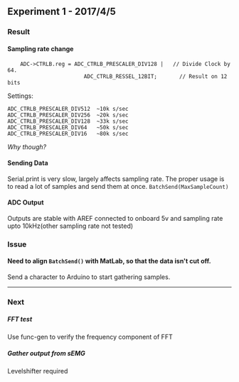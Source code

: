 ## Experiment 1 - 2017/4/5

### Result

#### Sampling rate change
```   
    ADC->CTRLB.reg = ADC_CTRLB_PRESCALER_DIV128 |   // Divide Clock by 64.
                        ADC_CTRLB_RESSEL_12BIT;       // Result on 12 bits
```

Settings:
```
ADC_CTRLB_PRESCALER_DIV512  ~10k s/sec
ADC_CTRLB_PRESCALER_DIV256  ~20k s/sec
ADC_CTRLB_PRESCALER_DIV128  ~33k s/sec
ADC_CTRLB_PRESCALER_DIV64   ~50k s/sec
ADC_CTRLB_PRESCALER_DIV16   ~80k s/sec
```
*Why though?*

#### Sending Data
Serial.print is very slow, largely affects sampling rate.
The proper usage is to read a lot of samples and send them at once.
`BatchSend(MaxSampleCount)`

#### ADC Output 
Outputs are stable with AREF connected to onboard 5v and sampling rate upto 10kHz(other sampling rate not tested)


### Issue
#### Need to align `BatchSend()` with MatLab, so that the data isn't cut off.
Send a character to Arduino to start gathering samples.

---

### Next
##### FFT test
Use func-gen to verify the frequency component of FFT
##### Gather output from sEMG
Levelshifter required
